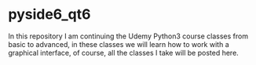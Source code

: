 # pyside6_qt6
In this repository I am continuing the Udemy Python3 course classes from basic to advanced, in these classes we will learn how to work with a graphical interface, of course, all the classes I take will be posted here.
